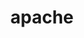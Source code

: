 ---
image:
  featured: 'true'
  path: /assets/images/projects/apache-bigtop.png
permalink: /engineering/projects/apache/
statsAvailable: sub-projects
sub_projects:
- image: /assets/images/projects/apache-ambari.png
  project_email: ''
  project_link_name: apache-ambari
  project_maintainers: ''
  project_name: Apache Ambari
  project_patches_url: ''
  project_scm_url: ''
  project_url: https://ambari.apache.org/
- image: /assets/images/projects/apache-spark.png
  project_email: ''
  project_link_name: apache-spark
  project_maintainers: ''
  project_name: Apache Spark
  project_patches_url: ''
  project_scm_url: ''
  project_url: https://spark.apache.org/
- image: /assets/images/projects/apache-bigtop.png
  project_email: ''
  project_link_name: apache-bigtop
  project_maintainers: ''
  project_name: Apache Bigtop
  project_patches_url: ''
  project_scm_url: ''
  project_url: https://www.opencompute.org/
title: apache
---